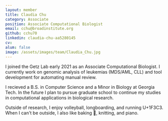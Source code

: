 ```yaml
---
layout: member
title: Claudia Chu
category: Associate
position: Associate Computational Biologist
email: cchu@broadinstitute.org
github: cchu70
linkedin: claudia-chu-aa5280145
cv:
alum: false
image: /assets/images/team/Claudia_Chu.jpg
---
```


I joined the Getz Lab early 2021 as an Associate Computational Biologist. I currently work on genomic analysis of leukemias (MDS/AML, CLL) and tool development for automating manual review. 

I recieved a B.S. in Computer Science and a Minor in Biology at Georgia Tech. In the future I plan to pursue graduate school to continue my studies in computational applications in biological research. 

Outside of research, I enjoy volleyball, longboarding, and running U+1F3C3. When I can't be outside, I also like baking 🍰, knitting, and piano.
